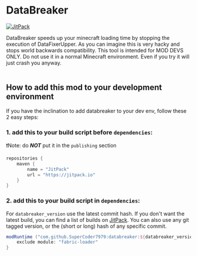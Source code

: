 # DataBreaker
[![JitPack](https://jitpack.io/v/SuperCoder7979/databreaker.svg)](https://jitpack.io/#SuperCoder7979/databreaker "SuperCoder7979/databreaker on JitPack")

DataBreaker speeds up your minecraft loading time by stopping the execution of DataFixerUpper.
As you can imagine this is very hacky and stops world backwards compatibility. This tool is intended for MOD DEVS ONLY.
Do not use it in a normal Minecraft environment. Even if you try it will just crash you anyway.
<br/>
<br/>
## How to add this mod to your development environment
If you have the inclination to add databreaker to your dev env, follow these 2 easy steps:  

### 1. add this to your build script before `dependencies`:  
:exclamation:Note: do ***NOT*** put it in the `publishing` section
```gradle
repositories {
	maven {
		name = "JitPack"
		url = "https://jitpack.io"
	}
}
```

### 2. add this to your build script in `dependencies`:  
For `databreaker_version` use the latest commit hash.
If you don't want the latest build, you can find a list of builds on [JitPack](https://jitpack.io/#SuperCoder7979/databreaker "SuperCoder7979/databreaker on JitPack"). You can also use any git tagged version, or the (short or long) hash of any specific commit.
```gradle
modRuntime ("com.github.SuperCoder7979:databreaker:${databreaker_version}") {
	exclude module: "fabric-loader"
}
```
